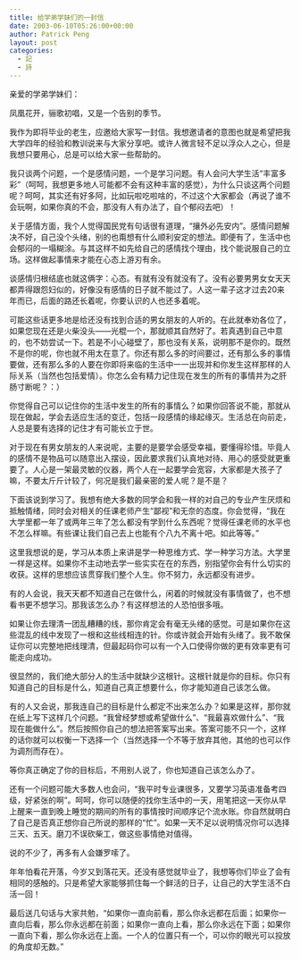 ```yaml
---
title: 给学弟学妹们的一封信
date: 2003-06-10T05:26:00+00:00
author: Patrick Peng
layout: post
categories:
  - 記
  - 詩
---
```

亲爱的学弟学妹们：

凤凰花开，骊歌初唱，又是一个告别的季节。

我作为即将毕业的老生，应邀给大家写一封信。我想邀请者的意图也就是希望把我大学四年的经验和教训说来与大家分享吧。或许人微言轻不足以浮众人之心，但是我想只要用心，总是可以给大家一些帮助的。

我只谈两个问题，一个是感情问题，一个是学习问题。有人会问大学生活“丰富多彩”（呵呵，我想更多地人可能都不会有这种丰富的感觉），为什么只谈这两个问题呢？呵呵，其实还有好多阿，比如玩啦吃啦啥的，不过这个大家都会（再说了谁不会玩啊，如果你真的不会，那没有人有办法了，自个郁闷去吧）！

关于感情方面，我个人觉得国民党有句话很有道理，“攘外必先安内”。感情问题解决不好，自己没个头绪，别的也甭想有什么顺利安定的想法。即便有了，生活中也会郁闷的一塌糊涂。与其这样不如先给自己的感情找个理由，找个能说服自己的立场。这样做起事情来才能在心态上游刃有余。

谈感情归根结底也就这俩字：心态。有就有没有就没有了。没有必要男男女女天天都弄得跟怨妇似的，好像没有感情的日子就不能过了。人这一辈子这才过去20来年而已，后面的路还长着呢，你要认识的人也还多着呢。

可能这些话更多地是给还没有找到合适的男女朋友的人听的。在此就奉劝各位了，如果您现在还是火柴没头——光棍一个，那就顺其自然好了。若真遇到自己中意的，也不妨尝试一下。若是不小心碰壁了，那也没有关系，说明那不是你的。既然不是你的呢，你也就不用太在意了。你还有那么多的时间要过，还有那么多的事情要做，还有那么多的人要在你即将来临的生活中一一出现并和你发生这样那样的人际关系（当然也包括爱情）。你怎么会有精力记住现在发生的所有的事情并为之肝肠寸断呢？：）

你觉得自己可以记住你的生活中发生的所有的事情么？如果你回答说不能，那就从现在做起，学会去适应生活的变迁，包括一段感情的缘起缘灭。生活总在向前走，人总是要有选择的记住才有可能长立于世。

对于现在有男女朋友的人来说呢，主要的是要学会感受幸福，要懂得珍惜。毕竟人的感情不是物品可以随意出入摆设，因此要求我们认真地对待、用心的感受就更重要了。人心是一架最灵敏的仪器，两个人在一起要学会宽容，大家都是大孩子了嘛，不要太斤斤计较了，何况是我们最亲密的爱人呢？是不是？

下面该说到学习了。我想有绝大多数的同学会和我一样的对自己的专业产生厌烦和抵触情绪，同时会对相关的任课老师产生“鄙视”和无奈的态度。你会觉得，“我在大学里都一年了或两年三年了怎么都没有学到什么东西呢？觉得任课老师的水平也不怎么样嘛。有些课让我们自己去上也能有个八九不离十吧。如此等等。”

这里我想说的是，学习从本质上来讲是学一种思维方式、学一种学习方法。大学里一样是这样。如果你不主动地去学一些实实在在的东西，别指望你会有什么切实的收获。这样的思想应该贯穿我们整个人生。你不努力，永远都没有进步。

有的人会说，我天天都不知道自己在做什么，闲着的时候就没有事情做了，也不想看书更不想学习。那我该怎么办？有这样想法的人恐怕很多哦。

如果让你去理清一团乱糟糟的线，那你肯定会有毫无头绪的感觉。可是如果你在这些混乱的线中发现了一根和这些线相连的针。你或许就会开始有头绪了。我不敢保证你可以完整地把线理清，但最起码你可以有一个入口使得你做的更有效率更有可能走向成功。

很显然的，我们绝大部分人的生活中就缺少这根针。这根针就是你的目标。你只有知道自己的目标是什么，知道自己真正想要什么，你才能知道自己该怎么做。

有的人又会说，那我连自己的目标是什么都定不出来怎么办？如果是这样，那你就在纸上写下这样几个问题。“我曾经梦想或希望做什么”、“我最喜欢做什么”、“我现在能做什么”。然后按照你自己的想法把答案写出来。答案可能不只一个，这样的话你就可以权衡一下选择一个（当然选择一个不等于放弃其他，其他的也可以作为调剂而存在）。

等你真正确定了你的目标后，不用别人说了，你也知道自己该怎么办了。

还有一个问题可能大多数人也会问，“我平时专业课很多，又要学习英语准备考四级，好紧张的啊”。呵呵，你可以随便的找你生活中的一天，用笔把这一天你从早上醒来一直到晚上睡觉的期间的所有的事情按时间顺序记个流水账。你自然就明白了自己是否真正想你自己所说的那样的“忙”。如果一天不足以说明情况你可以选择三天、五天。磨刀不误砍柴工，做这些事情绝对值得。

说的不少了，再多有人会嫌罗嗦了。

年年怕看花开落，今岁又到落花天。还没有感觉就毕业了，我想等你们毕业了会有相同的感触的。只是希望大家能够抓住每一个鲜活的日子，让自己的大学生活不白活一回！

最后送几句话与大家共勉，“如果你一直向前看，那么你永远都在后面；如果你一直向后看，那么你永远都在前面；如果你一直向上看，那么你永远在下面；如果你一直向下看，那么你永远在上面。一个人的位置只有一个，可以你的眼光可以投放的角度却无数。”
